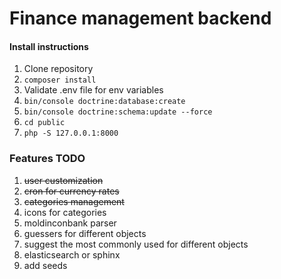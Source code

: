 # Finance management backend
#### Install instructions
1. Clone repository
2. `composer install`
3. Validate .env file for env variables
4. `bin/console doctrine:database:create`
5. `bin/console doctrine:schema:update --force`
6. `cd public`
7. `php -S 127.0.0.1:8000`

### Features TODO
1. ~~user customization~~
2. ~~cron for currency rates~~
3. ~~categories management~~
4. icons for categories
5. moldinconbank parser
6. guessers for different objects
7. suggest the most commonly used for different objects
8. elasticsearch or sphinx
9. add seeds
